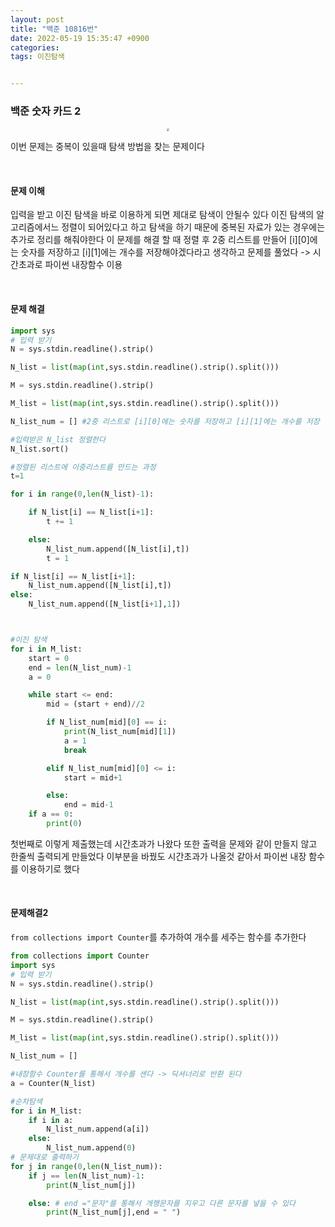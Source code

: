 ```yaml
---
layout: post
title: "백준 10816번"
date: 2022-05-19 15:35:47 +0900
categories:
tags: 이진탐색


---
```


### 백준 숫자 카드 2

<center>
<img src="https://user-images.githubusercontent.com/80758613/169240637-8959bbc4-9993-451a-964f-84298777ddea.png" style="zoom:30%;">
</center>

이번 문제는 중복이 있을때 탐색 방법을 찾는 문제이다

&nbsp;

#### 문제 이해

입력을 받고 이진 탐색을 바로 이용하게 되면 제대로 탐색이 안될수 있다 이진 탐색의 알고리즘에서느 정렬이 되어있다고 하고 탐색을 하기 때문에 중복된 자료가 있는 경우에는 추가로 정리를 해줘야한다 이 문제를 해결 할 때 정렬 후 2중 리스트를 만들어 [i][0]에는 숫자를 저장하고 [i][1]에는 개수를 저장해야겠다라고 생각하고 문제를 풀었다 -> 시간초과로 파이썬 내장함수 이용

&nbsp;

#### 문제 해결

```python
import sys
# 입력 받기
N = sys.stdin.readline().strip()

N_list = list(map(int,sys.stdin.readline().strip().split()))

M = sys.stdin.readline().strip()

M_list = list(map(int,sys.stdin.readline().strip().split()))

N_list_num = [] #2중 리스트로 [i][0]에는 숫자를 저장하고 [i][1]에는 개수를 저장

#입력받은 N_list 정렬한다
N_list.sort()

#정렬된 리스트에 이중리스트를 만드는 과정
t=1

for i in range(0,len(N_list)-1):

    if N_list[i] == N_list[i+1]:
        t += 1

    else:
        N_list_num.append([N_list[i],t])
        t = 1

if N_list[i] == N_list[i+1]:
    N_list_num.append([N_list[i],t])
else:
    N_list_num.append([N_list[i+1],1])



#이진 탐색
for i in M_list:
    start = 0
    end = len(N_list_num)-1
    a = 0 

    while start <= end:
        mid = (start + end)//2

        if N_list_num[mid][0] == i:
            print(N_list_num[mid][1])
            a = 1
            break

        elif N_list_num[mid][0] <= i:
            start = mid+1

        else:
            end = mid-1
    if a == 0:
        print(0)
```

첫번째로 이렇게 제출했는데 시간초과가 나왔다 또한 출력을 문제와 같이 만들지 않고 한줄씩 출력되게 만들었다 이부분을 바꿨도 시간초과가 나올것 같아서 파이썬 내장 함수를 이용하기로 했다

&nbsp;

#### 문제해결2

`from collections import Counter`를 추가하여 개수를 세주는 함수를 추가한다

```python
from collections import Counter
import sys
# 입력 받기
N = sys.stdin.readline().strip()

N_list = list(map(int,sys.stdin.readline().strip().split()))

M = sys.stdin.readline().strip()

M_list = list(map(int,sys.stdin.readline().strip().split()))

N_list_num = []

#내장함수 Counter를 통해서 개수를 센다 -> 딕셔너리로 반환 된다
a = Counter(N_list)

#순차탐색
for i in M_list:
    if i in a:
        N_list_num.append(a[i])
    else:
        N_list_num.append(0)
# 문제대로 출력하기
for j in range(0,len(N_list_num)):
    if j == len(N_list_num)-1:
        print(N_list_num[j])

    else: # end ="문자"를 통해서 개행문자를 지우고 다른 문자를 넣을 수 있다
        print(N_list_num[j],end = " ")
```
